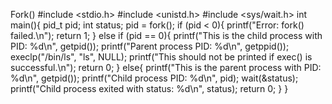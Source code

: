 Fork()
#include <stdio.h>
#include <unistd.h>
#include <sys/wait.h>
int main(){
pid_t pid;
int status;
pid = fork();
if (pid < 0){
printf("Error: fork() failed.\n");
 return 1;
 }
else if (pid == 0){
printf("This is the child process with PID: %d\n", getpid());
printf("Parent process PID: %d\n", getppid());
execlp("/bin/ls", "ls", NULL);
printf("This should not be printed if exec() is successful.\n");
 return 0;
 }
 else{
 printf("This is the parent process with PID: %d\n", getpid());
 printf("Child process PID: %d\n", pid);
 wait(&status);
 printf("Child process exited with status: %d\n", status);
 return 0;
 }
 }
